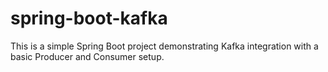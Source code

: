 # spring-boot-kafka
This is a simple Spring Boot project demonstrating Kafka integration with a basic Producer and Consumer setup.
